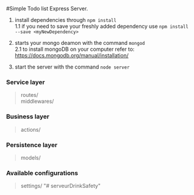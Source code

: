 #Simple Todo list Express Server.

1. install dependencies through `npm install`  
1.1 if you need to save your freshly added dependency use `npm install --save <myNewDependency>`  

2. starts your mongo deamon with the command `mongod`  
2.1 to install mongoDB on your computer refer to: https://docs.mongodb.org/manual/installation/   

3. start the server with the command `node server`

### Service layer
>routes/  
>middlewares/  

### Business layer
>actions/

### Persistence layer
>models/


### Available configurations
> settings/
"# serveurDrinkSafety" 
